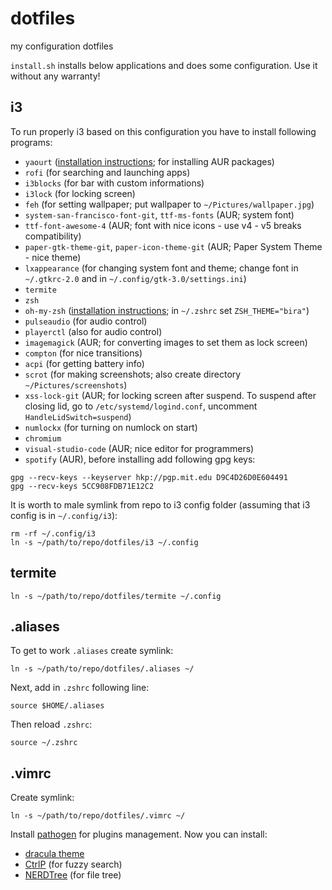 # dotfiles
my configuration dotfiles

`install.sh` installs below applications and does some configuration. Use it without any warranty!

## i3
To run properly i3 based on this configuration you have to install following programs:
* `yaourt` ([installation instructions](https://www.ostechnix.com/install-yaourt-arch-linux/); for installing AUR packages)
* `rofi` (for searching and launching apps)
* `i3blocks` (for bar with custom informations)
* `i3lock` (for locking screen)
* `feh` (for setting wallpaper; put wallpaper to `~/Pictures/wallpaper.jpg`)
* `system-san-francisco-font-git`, `ttf-ms-fonts` (AUR; system font)
* `ttf-font-awesome-4` (AUR; font with nice icons - use v4 - v5 breaks compatibility)
* `paper-gtk-theme-git`, `paper-icon-theme-git` (AUR; Paper System Theme - nice theme)
* `lxappearance` (for changing system font and theme; change font in `~/.gtkrc-2.0` and in `~/.config/gtk-3.0/settings.ini`)
* `termite`
* `zsh`
* `oh-my-zsh` ([installation instructions](https://github.com/robbyrussell/oh-my-zsh); in `~/.zshrc` set `ZSH_THEME="bira"`)
* `pulseaudio` (for audio control)
* `playerctl` (also for audio control)
* `imagemagick` (AUR; for converting images to set them as lock screen)
* `compton` (for nice transitions)
* `acpi` (for getting battery info)
* `scrot` (for making screenshots; also create directory `~/Pictures/screenshots`)
* `xss-lock-git` (AUR; for locking screen after suspend. To suspend after closing lid, go to `/etc/systemd/logind.conf`, uncomment `HandleLidSwitch=suspend`)
* `numlockx` (for turning on numlock on start)
* `chromium`
* `visual-studio-code` (AUR; nice editor for programmers)
* `spotify` (AUR), before installing add following gpg keys:
```
gpg --recv-keys --keyserver hkp://pgp.mit.edu D9C4D26D0E604491
gpg --recv-keys 5CC908FDB71E12C2
```

It is worth to male symlink from repo to i3 config folder (assuming that i3 config is in `~/.config/i3`):
```
rm -rf ~/.config/i3
ln -s ~/path/to/repo/dotfiles/i3 ~/.config
```
## termite
```
ln -s ~/path/to/repo/dotfiles/termite ~/.config
```
## .aliases
To get to work `.aliases` create symlink:
```
ln -s ~/path/to/repo/dotfiles/.aliases ~/
```
Next, add in `.zshrc` following line:
```
source $HOME/.aliases
```
Then reload `.zshrc`:
```
source ~/.zshrc
```
## .vimrc
Create symlink:
```
ln -s ~/path/to/repo/dotfiles/.vimrc ~/
```
Install [pathogen](https://github.com/tpope/vim-pathogen) for plugins management.
Now you can install:
* [dracula theme](https://draculatheme.com/vim/)
* [CtrlP](https://github.com/kien/ctrlp.vim) (for fuzzy search)
* [NERDTree](https://github.com/scrooloose/nerdtree) (for file tree)

